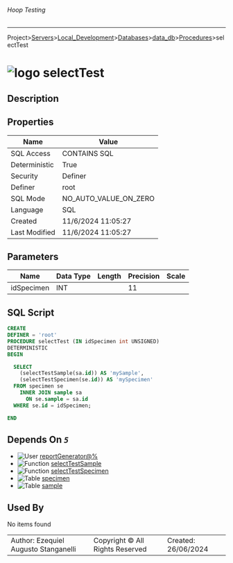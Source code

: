 ###### Hoop Testing
___
Project>[Servers](../../../../Servers.md)>[Local_Development](../../../Local_Development.md)>[Databases](../../Databases.md)>[data_db](../data_db.md)>[Procedures](Procedures.md)>selectTest


# ![logo](../../../../../Images/procedure64.svg) selectTest

## <a name="#Description"></a>Description
> 
## <a name="#Properties"></a>Properties
|Name|Value|
|---|---|
|SQL Access|CONTAINS SQL|
|Deterministic|True|
|Security|Definer|
|Definer|root|
|SQL Mode|NO_AUTO_VALUE_ON_ZERO|
|Language|SQL|
|Created|11/6/2024 11:05:27|
|Last Modified|11/6/2024 11:05:27|


## <a name="#Parameters"></a>Parameters
|Name|Data Type|Length|Precision|Scale|
|---|---|---|---|---|
|idSpecimen|INT||11||

## <a name="#SqlScript"></a>SQL Script
```SQL
CREATE
DEFINER = 'root'
PROCEDURE selectTest (IN idSpecimen int UNSIGNED)
DETERMINISTIC
BEGIN

  SELECT
    (selectTestSample(sa.id)) AS 'mySample',
    (selectTestSpecimen(se.id)) AS 'mySpecimen'
  FROM specimen se
    INNER JOIN sample sa
      ON se.sample = sa.id
  WHERE se.id = idSpecimen;

END
```

## <a name="#DependsOn"></a>Depends On _`5`_
- ![User](../../../../../Images/user.svg) [reportGenerator@%](../../../Users/reportGenerator@%.md)
- ![Function](../../../../../Images/function.svg) [selectTestSample](../Functions/selectTestSample.md)
- ![Function](../../../../../Images/function.svg) [selectTestSpecimen](../Functions/selectTestSpecimen.md)
- ![Table](../../../../../Images/table.svg) [specimen](../Tables/specimen.md)
- ![Table](../../../../../Images/table.svg) [sample](../Tables/sample.md)


## <a name="#UsedBy"></a>Used By
No items found

||||
|---|---|---|
|Author: Ezequiel Augusto Stanganelli|Copyright © All Rights Reserved|Created: 26/06/2024|